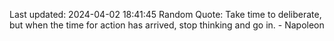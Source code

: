 Last updated: 2024-04-02 18:41:45
Random Quote: Take time to deliberate, but when the time for action has arrived, stop thinking and go in. - Napoleon